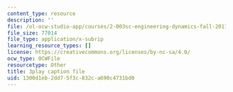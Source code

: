 ```yaml
---
content_type: resource
description: ''
file: /ol-ocw-studio-app/courses/2-003sc-engineering-dynamics-fall-2011/1300d1eb2dd75f3c832ca690c4731bd0_9CPA6WG6mRo.vtt
file_size: 77014
file_type: application/x-subrip
learning_resource_types: []
license: https://creativecommons.org/licenses/by-nc-sa/4.0/
ocw_type: OCWFile
resourcetype: Other
title: 3play caption file
uid: 1300d1eb-2dd7-5f3c-832c-a690c4731bd0
---
```

